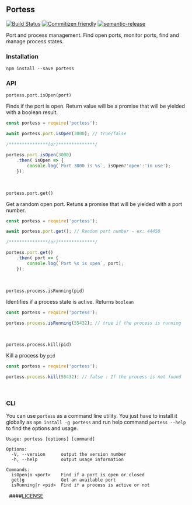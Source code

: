 ## Portess

[![Build Status](https://travis-ci.org/learnbuildrepeat/portess.svg?branch=master)](https://travis-ci.org/learnbuildrepeat/portess) [![Commitizen friendly](https://img.shields.io/badge/commitizen-friendly-brightgreen.svg)](http://commitizen.github.io/cz-cli/) [![semantic-release](https://img.shields.io/badge/%20%20%F0%9F%93%A6%F0%9F%9A%80-semantic--release-e10079.svg)](https://github.com/semantic-release/semantic-release)


Port and process management. Find open ports, monitor ports, find and manage process states.

### Installation
`npm install --save portess`

### API

`portess.port.isOpen(port)`

Finds if the port is open. Return value will be a promise that will be yielded with a boolean result.

```js
const portess = require('portess');

await portess.port.isOpen(3000); // true/false

/***************(or)**************/

portess.port.isOpen(3000)
    .then( isOpen => {
        console.log(`Port 3000 is %s`, isOpen?'open':'in use');
    });

```
<br/>

`portess.port.get()`

Get a random open port. Retuns a promise that will be yielded with a port number.

```js
const portess = require('portess');

await portess.port.get(); // Random port number - ex: 44450

/***************(or)**************/

portess.port.get()
    .then( port => {
        console.log(`Port %s is open`, port);
    });
```
<br/>

`portess.process.isRunning(pid)`

Identifies if a process state is active. Returns `boolean`

```js
const portess = require('portess');

portess.process.isRunning(55432); // true if the process is running
```
<br/>

`portess.process.kill(pid)`

Kill a process by `pid`

```js
const portess = require('portess');

portess.process.kill(55432); // false : If the process is not found
```
<br/>

### CLI
You can use `portess` as a command line utility. You just have to install it globally as `npm install -g portess` and run help command `portess --help` to find the options and usage.

```
Usage: portess [options] [command]

Options:
  -V, --version      output the version number
  -h, --help         output usage information

Commands:
  isOpen|o <port>    Find if a port is open or closed
  get|g              Get an available port
  isRunning|r <pid>  Find if a process is active or not
```
&nbsp;
####[LICENSE](./LICENSE)
